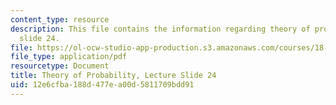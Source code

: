 ```yaml
---
content_type: resource
description: This file contains the information regarding theory of probability, lecture
  slide 24.
file: https://ol-ocw-studio-app-production.s3.amazonaws.com/courses/18-175-theory-of-probability-spring-2014/12e6cfba188d477ea00d5811709bdd91_MIT18_175S14_Lecture24.pdf
file_type: application/pdf
resourcetype: Document
title: Theory of Probability, Lecture Slide 24
uid: 12e6cfba-188d-477e-a00d-5811709bdd91
---
```

